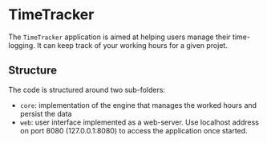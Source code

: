 # TimeTracker

The `TimeTracker` application is aimed at helping users manage their time-logging. It can keep track of your working hours for a given projet. 

## Structure

The code is structured around two sub-folders:

* `core`: implementation of the engine that manages the worked hours and persist the data
* `web`: user interface implemented as a web-server. Use localhost address on port 8080 (127.0.0.1:8080) to access the application once started. 